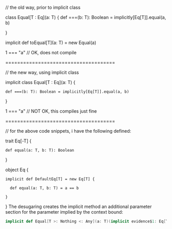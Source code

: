 // the old way, prior to implicit class

  class Equal[T : Eq](a: T) {
    def ===(b: T): Boolean = implicitly[Eq[T]].equal(a, b)

  }

  implicit def toEqual[T](a: T) = new Equal(a)

  1 === "a" // OK, does not compile


=====================================

// the new way, using implicit class

  implicit class Equal[T : Eq](a: T) {

    def ===(b: T): Boolean = implicitly[Eq[T]].equal(a, b)

  }

  1 === "a" // NOT OK, this compiles just fine

=====================================

// for the above code snippets, i have the following defined:

  trait Eq[-T] {

    def equal(a: T, b: T): Boolean

  }

  object Eq {

    implicit def DefaultEq[T] = new Eq[T] {

      def equal(a: T, b: T) = a == b

    }

  }
The desugaring creates the implicit method an additional parameter section for the parameter implied by the context bound:

```scala
implicit def Equal[T >: Nothing <: Any](a: T)(implicit evidence$1: Eq[T]): T1.Equal[T] = new T1.Equal[T](a)(evidence$1);
```

